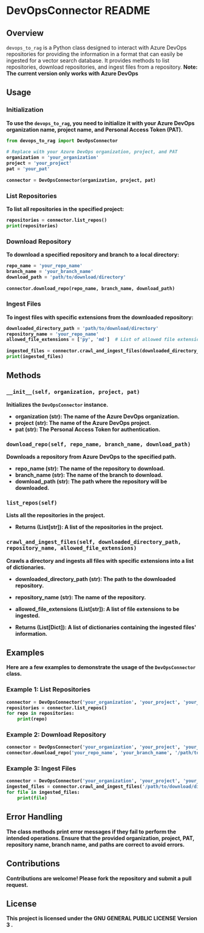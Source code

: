 # DevOpsConnector README  
   
## Overview  
   
`devops_to_rag` is a Python class designed to interact with Azure DevOps repositories for providing the information in a format that can easily be ingested for a vector search database. It provides methods to list repositories, download repositories, and ingest files from a repository. <b> Note: The current version only works with Azure DevOps 
   
   
## Usage  
   
### Initialization  
   
To use the `devops_to_rag`, you need to initialize it with your Azure DevOps organization name, project name, and Personal Access Token (PAT).  
   
```python  
from devops_to_rag import DevOpsConnector  
   
# Replace with your Azure DevOps organization, project, and PAT  
organization = 'your_organization'  
project = 'your_project'  
pat = 'your_pat'  
   
connector = DevOpsConnector(organization, project, pat)  
```  
   
### List Repositories  
   
To list all repositories in the specified project:  
   
```python  
repositories = connector.list_repos()  
print(repositories)  
```  
   
### Download Repository  
   
To download a specified repository and branch to a local directory:  
   
```python  
repo_name = 'your_repo_name'  
branch_name = 'your_branch_name'  
download_path = 'path/to/download/directory'  
   
connector.download_repo(repo_name, branch_name, download_path)  
```  
   
### Ingest Files  
   
To ingest files with specific extensions from the downloaded repository:  
   
```python  
downloaded_directory_path = 'path/to/download/directory'  
repository_name = 'your_repo_name'  
allowed_file_extensions = ['py', 'md']  # List of allowed file extensions  
   
ingested_files = connector.crawl_and_ingest_files(downloaded_directory_path, repository_name, allowed_file_extensions)  
print(ingested_files)  
```  
   
## Methods  
   
### `__init__(self, organization, project, pat)`  
   
Initializes the `DevOpsConnector` instance.  
   
- **organization (str)**: The name of the Azure DevOps organization.  
- **project (str)**: The name of the Azure DevOps project.  
- **pat (str)**: The Personal Access Token for authentication.  
   
### `download_repo(self, repo_name, branch_name, download_path)`  
   
Downloads a repository from Azure DevOps to the specified path.  
   
- **repo_name (str)**: The name of the repository to download.  
- **branch_name (str)**: The name of the branch to download.  
- **download_path (str)**: The path where the repository will be downloaded.  
   
### `list_repos(self)`  
   
Lists all the repositories in the project.  
   
- **Returns (List[str])**: A list of the repositories in the project.  
   
### `crawl_and_ingest_files(self, downloaded_directory_path, repository_name, allowed_file_extensions)`  
   
Crawls a directory and ingests all files with specific extensions into a list of dictionaries.  
   
- **downloaded_directory_path (str)**: The path to the downloaded repository.  
- **repository_name (str)**: The name of the repository.  
- **allowed_file_extensions (List[str])**: A list of file extensions to be ingested.  
   
- **Returns (List[Dict])**: A list of dictionaries containing the ingested files' information.  
   
## Examples  
   
Here are a few examples to demonstrate the usage of the `DevOpsConnector` class.  
   
### Example 1: List Repositories  
   
```python  
connector = DevOpsConnector('your_organization', 'your_project', 'your_pat')  
repositories = connector.list_repos()  
for repo in repositories:  
    print(repo)  
```  
   
### Example 2: Download Repository  
   
```python  
connector = DevOpsConnector('your_organization', 'your_project', 'your_pat')  
connector.download_repo('your_repo_name', 'your_branch_name', '/path/to/download/directory')  
```  
   
### Example 3: Ingest Files  
   
```python  
connector = DevOpsConnector('your_organization', 'your_project', 'your_pat')  
ingested_files = connector.crawl_and_ingest_files('/path/to/download/directory', 'your_repo_name', ['py', 'md'])  
for file in ingested_files:  
    print(file)  
```  
   
## Error Handling  
   
The class methods print error messages if they fail to perform the intended operations. Ensure that the provided organization, project, PAT, repository name, branch name, and paths are correct to avoid errors.  
   
## Contributions  
   
Contributions are welcome! Please fork the repository and submit a pull request.  
   
## License  
   
This project is licensed under the GNU GENERAL PUBLIC LICENSE Version 3 .  
   
